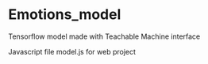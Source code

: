 # Emotions_model
Tensorflow model made with Teachable Machine interface

Javascript file model.js for web project

